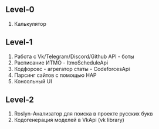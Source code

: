 ## Level-0
1. Калькулятор

## Level-1
1. Работа с Vk/Telegram/Discord/Github API - боты
2. Расписание ИТМО - ItmoScheduleApi
3. Кодфорсес - агрегатор статы - CodeforcesApi
4. Парсинг сайтов с помощью HAP
5. Консольный UI

## Level-2
1. Roslyn-Анализатор для поиска в проекте русских букв
2. Кодогенерация моделей в VkApi (vk library)
